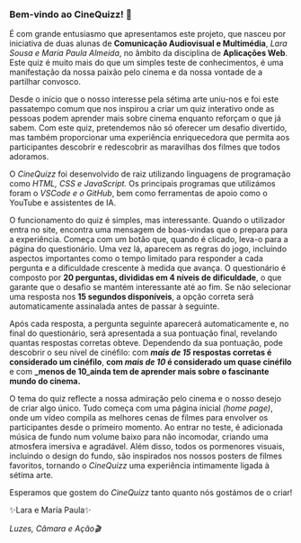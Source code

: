 <h3>Bem-vindo ao CineQuizz! 👋</h3>

É com grande entusiasmo que apresentamos este projeto, que nasceu por iniciativa de duas alunas de **Comunicação Audiovisual e Multimédia**, _Lara Sousa e Maria Paula Almeida_, no âmbito da disciplina de **Aplicações Web**. Este quiz é muito mais do que um simples teste de conhecimentos, é uma manifestação da nossa paixão pelo cinema e da nossa vontade de a partilhar convosco.

Desde o início que o nosso interesse pela sétima arte uniu-nos e foi este passatempo comum que nos inspirou a criar um quiz interativo onde as pessoas podem aprender mais sobre cinema enquanto reforçam o que já sabem. Com este quiz, pretendemos não só oferecer um desafio divertido, mas também proporcionar uma experiência enriquecedora que permita aos participantes descobrir e redescobrir as maravilhas dos filmes que todos adoramos.

O _CineQuizz_ foi desenvolvido de raiz utilizando linguagens de programação como _HTML, CSS e JavaScript._ Os principais programas que utilizámos foram o _VSCode e o GitHub_, bem como ferramentas de apoio como o YouTube e assistentes de IA.

O funcionamento do quiz é simples, mas interessante. Quando o utilizador entra no site, encontra uma mensagem de boas-vindas que o prepara para a experiência. Começa com um botão que, quando é clicado, leva-o para a página do questionário. Uma vez lá, aparecem as regras do jogo, incluindo aspectos importantes como o tempo limitado para responder a cada pergunta e a dificuldade crescente à medida que avança. O questionário é composto por **20 perguntas, divididas em 4 níveis de dificuldade**, o que garante que o desafio se mantém interessante até ao fim. Se não selecionar uma resposta nos **15 segundos disponíveis**, a opção correta será automaticamente assinalada antes de passar à seguinte.

Após cada resposta, a pergunta seguinte aparecerá automaticamente e, no final do questionário, será apresentada a sua pontuação final, revelando quantas respostas corretas obteve. Dependendo da sua pontuação, pode descobrir o seu nível de cinéfilo: com **_mais de 15_ respostas corretas é considerado um cinéfilo**, **com _mais de 10_ é considerado um quase cinéfilo** e com **_menos de 10_ainda tem de aprender mais sobre o fascinante mundo do cinema.**

O tema do quiz reflecte a nossa admiração pelo cinema e o nosso desejo de criar algo único. Tudo começa com uma página inicial _(home page)_, onde um vídeo compila as melhores cenas de filmes para envolver os participantes desde o primeiro momento. Ao entrar no teste, é adicionada música de fundo num volume baixo para não incomodar, criando uma atmosfera imersiva e agradável. Além disso, todos os pormenores visuais, incluindo o design do fundo, são inspirados nos nossos posters de filmes favoritos, tornando o _CineQuizz_ uma experiência intimamente ligada à sétima arte.

Esperamos que gostem do _CineQuizz_ tanto quanto nós gostámos de o criar!

✨Lara e María Paula✨

_Luzes, Câmara e Ação🎬_
